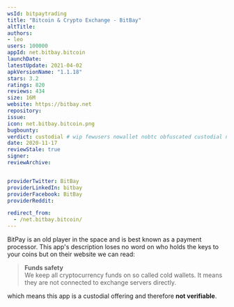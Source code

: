 ```yaml
---
wsId: bitpaytrading
title: "Bitcoin & Crypto Exchange - BitBay"
altTitle: 
authors:
- leo
users: 100000
appId: net.bitbay.bitcoin
launchDate: 
latestUpdate: 2021-04-02
apkVersionName: "1.1.18"
stars: 3.2
ratings: 820
reviews: 434
size: 16M
website: https://bitbay.net
repository: 
issue: 
icon: net.bitbay.bitcoin.png
bugbounty: 
verdict: custodial # wip fewusers nowallet nobtc obfuscated custodial nosource nonverifiable reproducible bounty defunct
date: 2020-11-17
reviewStale: true
signer: 
reviewArchive:


providerTwitter: BitBay
providerLinkedIn: bitbay
providerFacebook: BitBay
providerReddit: 

redirect_from:
  - /net.bitbay.bitcoin/
---
```



BitPay is an old player in the space and is best known as a payment processor.
This app's description loses no word on who holds the keys to your coins but on
their website we can read:

> **Funds safety**<br>
  We keep all cryptocurrency funds on so called cold wallets. It means they are
  not connected to exchange servers directly.

which means this app is a custodial offering and therefore **not verifiable**.
